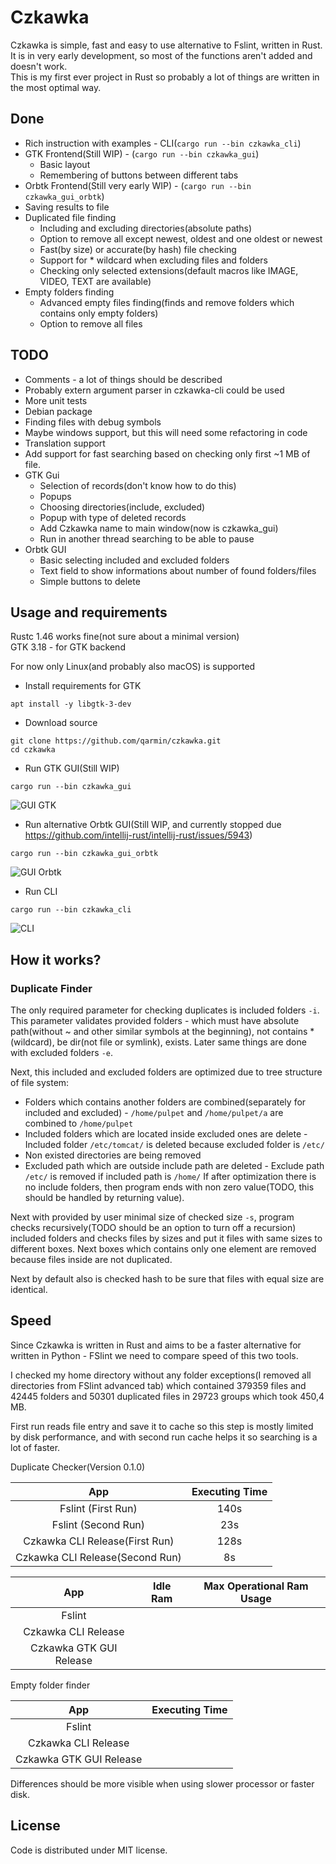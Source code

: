# Czkawka
Czkawka is simple, fast and easy to use alternative to Fslint, written in Rust.  
It is in very early development, so most of the functions aren't added and doesn't work.  
This is my first ever project in Rust so probably a lot of things are written in the most optimal way.

## Done
- Rich instruction with examples - CLI(`cargo run --bin czkawka_cli`)
- GTK Frontend(Still WIP) - (`cargo run --bin czkawka_gui`)
  - Basic layout
  - Remembering of buttons between different tabs
- Orbtk Frontend(Still very early WIP) - (`cargo run --bin czkawka_gui_orbtk`)
- Saving results to file
- Duplicated file finding
  - Including and excluding directories(absolute paths)
  - Option to remove all except newest, oldest and one oldest or newest
  - Fast(by size) or accurate(by hash) file checking
  - Support for * wildcard when excluding files and folders
  - Checking only selected extensions(default macros like IMAGE, VIDEO, TEXT are available)
- Empty folders finding
  - Advanced empty files finding(finds and remove folders which contains only empty folders)
  - Option to remove all files

## TODO
- Comments - a lot of things should be described
- Probably extern argument parser in czkawka-cli could be used 
- More unit tests
- Debian package
- Finding files with debug symbols
- Maybe windows support, but this will need some refactoring in code
- Translation support
- Add support for fast searching based on checking only first ~1 MB of file.
- GTK Gui
  - Selection of records(don't know how to do this)
  - Popups
  - Choosing directories(include, excluded)
  - Popup with type of deleted records
  - Add Czkawka name to main window(now is czkawka_gui)
  - Run in another thread searching to be able to pause
- Orbtk GUI
  - Basic selecting included and excluded folders
  - Text field to show informations about number of found folders/files
  - Simple buttons to delete 

## Usage and requirements
Rustc 1.46 works fine(not sure about a minimal version)  
GTK 3.18 - for GTK backend

For now only Linux(and probably also macOS) is supported

- Install requirements for GTK
```
apt install -y libgtk-3-dev
```

- Download source
```
git clone https://github.com/qarmin/czkawka.git
cd czkawka
```
- Run GTK GUI(Still WIP)
```
cargo run --bin czkawka_gui
```
![GUI GTK](https://user-images.githubusercontent.com/41945903/94106023-d72f9700-fe3a-11ea-821d-48484afd74fb.png)
- Run alternative Orbtk GUI(Still WIP, and currently stopped due https://github.com/intellij-rust/intellij-rust/issues/5943)
```
cargo run --bin czkawka_gui_orbtk
```
![GUI Orbtk](https://user-images.githubusercontent.com/41945903/92405241-7b27fb80-f135-11ea-9fc4-5ebc2b76b011.png)
- Run CLI
```
cargo run --bin czkawka_cli
```
![CLI](https://user-images.githubusercontent.com/41945903/93716816-0bbcfd80-fb72-11ea-8d31-4c87cc2abe6d.png)

## How it works?
### Duplicate Finder
The only required parameter for checking duplicates is included folders `-i`. This parameter validates provided folders - which must have absolute path(without ~ and other similar symbols at the beginning), not contains *(wildcard), be dir(not file or symlink), exists. Later same things are done with excluded folders `-e`. 

Next, this included and excluded folders are optimized due to tree structure of file system:
- Folders which contains another folders are combined(separately for included and excluded) - `/home/pulpet` and `/home/pulpet/a` are combined to `/home/pulpet`
- Included folders which are located inside excluded ones are delete - Included folder `/etc/tomcat/` is deleted because excluded folder is `/etc/`
- Non existed directories are being removed
- Excluded path which are outside include path are deleted - Exclude path `/etc/` is removed if included path is `/home/`
If after optimization there is no include folders, then program ends with non zero value(TODO, this should be handled by returning value).

Next with provided by user minimal size of checked size `-s`, program checks recursively(TODO should be an option to turn off a recursion) included folders and checks files by sizes and put it files with same sizes to different boxes. 
Next boxes which contains only one element are removed because files inside are not duplicated.

Next by default also is checked hash to be sure that files with equal size are identical.

## Speed
Since Czkawka is written in Rust and aims to be a faster alternative for written in Python - FSlint we need to compare speed of this two tools.

I checked my home directory without any folder exceptions(I removed all directories from FSlint advanced tab) which contained 379359 files and 42445 folders and 50301 duplicated files in 29723 groups which took 450,4 MB.

First run reads file entry and save it to cache so this step is mostly limited by disk performance, and with second run cache helps it so searching is a lot of faster.

Duplicate Checker(Version 0.1.0)

| App| Executing Time |
|:----------:|:-------------:|
| Fslint (First Run)| 140s |
| Fslint (Second Run)| 23s |
| Czkawka CLI Release(First Run) | 128s |
| Czkawka CLI Release(Second Run) | 8s |

| App| Idle Ram | Max Operational Ram Usage |
|:----------:|:-------------:|:-------------:|
| Fslint |  |  |
| Czkawka CLI Release |  |
| Czkawka GTK GUI Release |  |


Empty folder finder

| App| Executing Time |
|:----------:|:-------------:|
| Fslint |  |
| Czkawka CLI Release |  |
| Czkawka GTK GUI Release |  |

Differences should be more visible when using slower processor or faster disk.

## License
Code is distributed under MIT license.
